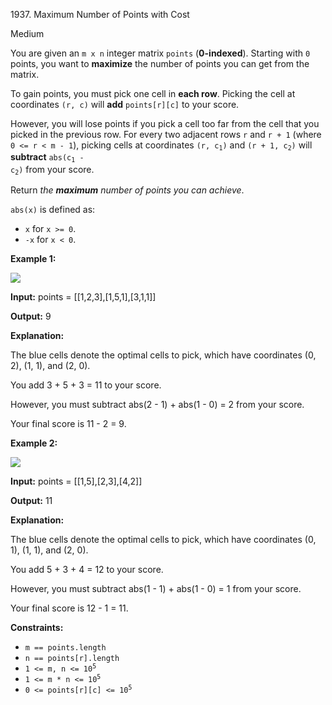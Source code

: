 1937\. Maximum Number of Points with Cost

Medium

You are given an `m x n` integer matrix `points` (**0-indexed**). Starting with `0` points, you want to **maximize** the number of points you can get from the matrix.

To gain points, you must pick one cell in **each row**. Picking the cell at coordinates `(r, c)` will **add** `points[r][c]` to your score.

However, you will lose points if you pick a cell too far from the cell that you picked in the previous row. For every two adjacent rows `r` and `r + 1` (where `0 <= r < m - 1`), picking cells at coordinates <code>(r, c<sub>1</sub>)</code> and <code>(r + 1, c<sub>2</sub>)</code> will **subtract** <code>abs(c<sub>1</sub> - c<sub>2</sub>)</code> from your score.

Return _the **maximum** number of points you can achieve_.

`abs(x)` is defined as:

*   `x` for `x >= 0`.
*   `-x` for `x < 0`.

**Example 1:**

![](https://assets.leetcode.com/uploads/2021/07/12/screenshot-2021-07-12-at-13-40-26-diagram-drawio-diagrams-net.png)

**Input:** points = [[1,2,3],[1,5,1],[3,1,1]]

**Output:** 9

**Explanation:** 

The blue cells denote the optimal cells to pick, which have coordinates (0, 2), (1, 1), and (2, 0). 

You add 3 + 5 + 3 = 11 to your score. 

However, you must subtract abs(2 - 1) + abs(1 - 0) = 2 from your score. 

Your final score is 11 - 2 = 9.

**Example 2:**

![](https://assets.leetcode.com/uploads/2021/07/12/screenshot-2021-07-12-at-13-42-14-diagram-drawio-diagrams-net.png)

**Input:** points = [[1,5],[2,3],[4,2]]

**Output:** 11

**Explanation:** 

The blue cells denote the optimal cells to pick, which have coordinates (0, 1), (1, 1), and (2, 0).

You add 5 + 3 + 4 = 12 to your score. 

However, you must subtract abs(1 - 1) + abs(1 - 0) = 1 from your score. 

Your final score is 12 - 1 = 11.

**Constraints:**

*   `m == points.length`
*   `n == points[r].length`
*   <code>1 <= m, n <= 10<sup>5</sup></code>
*   <code>1 <= m * n <= 10<sup>5</sup></code>
*   <code>0 <= points[r][c] <= 10<sup>5</sup></code>